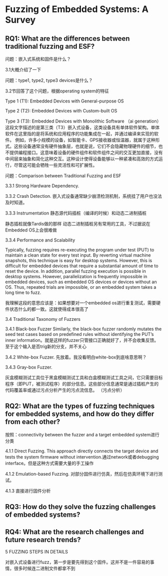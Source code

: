 # Fuzzing of Embedded Systems: A Survey

## RQ1: What are the differences between traditional fuzzing and ESF?

问题：嵌入式系统和固件是什么？

3.1大概介绍了一下

问题：type1, type2, type3 devices是什么？

3.2节回答了这个问题，根据operating system的特征

Type 1 (T1): Embedded Devices with General-purpose OS

Type 2 (T2): Embedded Devices with Custom-built OS

Type 3 (T3): Embedded Devices with Monolithic Software
（ai generation）
这段文字描述的是第三类（T3）嵌入式设备，这类设备具有单体软件架构。单体软件在这里指的是将系统和应用程序的功能集成在一起，并通过编译来实现的软件。
例如，许多小规模的设备，如智能卡、GPS接收器或恒温器，就属于这种形式。这些设备通常没有硬件抽象层，也就是说，它们不会隐藏物理硬件的细节，也不提供编程接口。这意味着设备的硬件组件和软件组件之间的交互更加直接，没有中间层来抽象和简化这种交互。这种设计使得设备能够以一种紧凑和高效的方式运行，尽管这可能会牺牲一些灵活性和可扩展性。

问题：Comparison between Traditional Fuzzing and ESF

3.3.1 Strong Hardware Dependency.

3.3.2 Crash Detection. 嵌入式设备通常缺少崩溃检测机制，系统挂了用户也没法及时知道。

3.3.3 Instrumentation 静态源代码插桩（编译的时候）和动态二进制插桩

静态插桩就像Tardis做的那样
动态二进制插桩另有常用的工具，不过据说在Embedded OS上会很难做

3.3.4 Performance and Scalability

Typically, fuzzing requires re-executing the program under test (PUT) to maintain a clean state for every test input. By reverting virtual machine snapshots, this technique is easy for desktop systems. However, this is difficult for embedded devices that require a substantial amount of time to reset the device. In addition, parallel fuzzing execution is possible in desktop systems. However, parallelization is frequently impossible in embedded devices, such as embedded OS devices or devices without an OS. Thus, repeated trials are impossible, or an embedded system takes a long time to fuzz.

我理解这段的意思应该是：如果想要对一个embedded os进行重复测试，需要硬件状态什么的都一致。这就使得成本很高了

3.4 Traditional Taxonomy of Fuzzers

3.4.1 Black-box Fuzzer
Similarly, the black-box fuzzer randomly mutates the seed test cases based on predefined rules without identifying the PUT’s inner information。就是这样的fuzzer只管接口正确就好了，并不会收集反馈。至于这个输入是否trig新的分支，并不关心

3.4.2 White-box Fuzzer.
先放着。我没看明白white-box到底啥意思啊？

3.4.3 Gray-box Fuzzer.

灰盒模糊测试工具位于黑盒模糊测试工具和白盒模糊测试工具之间，它只需要目标程序（即PUT，被测试程序）的部分信息。这些部分信息通常是通过插桩产生的代码覆盖率或通过污点分析产生的污点流信息。
（污点分析）


## RQ2: What are the types of fuzzing techniques for embedded systems, and how do they differ from each other?

按照：connectivity between the fuzzer and a target embedded system进行分类

4.1.1 Direct Fuzzing. This approach directly connects the target device and tests the system firmware without intervention.通过network或者debugging interface。但是这种方式需要大量的手工操作

4.1.2 Emulation-based Fuzzing. 对部分固件进行仿真，然后在仿真环境下进行测试。

4.1.3 直接进行固件分析


## RQ3: How do they solve the fuzzing challenges of embedded systems?



## RQ4: What are the research challenges and future research trends?


5 FUZZING STEPS IN DETAILS

对嵌入式设备进行fuzz，第一步是要先得到这个固件。这并不是一件容易的事情，很多时候连二进制文件都拿不到

